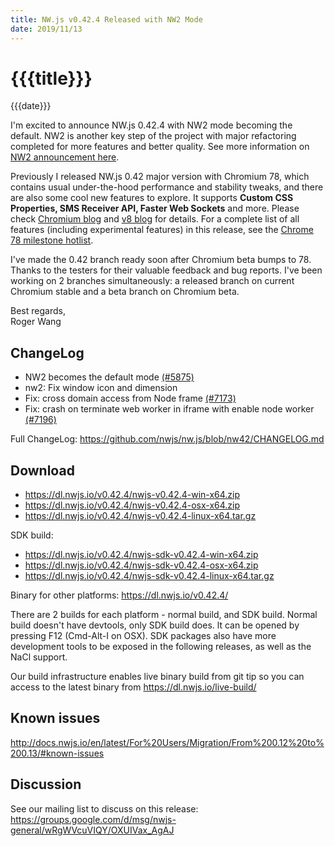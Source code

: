 ```yaml
---
title: NW.js v0.42.4 Released with NW2 Mode
date: 2019/11/13
---
```

# {{{title}}}
{{{date}}}

I'm excited to announce NW.js 0.42.4 with NW2 mode becoming the default. NW2 is another key step of the project with major refactoring completed for more features and better quality. See more information on [NW2 announcement here](/blog/nw2-mode).

Previously I released NW.js 0.42 major version with Chromium 78, which contains usual under-the-hood performance and stability tweaks, and there are also some cool new features to explore. It supports **Custom CSS Properties, SMS Receiver API, Faster Web Sockets** and more. Please check [Chromium blog](https://blog.chromium.org/2019/09/chrome-78-beta-new-houdini-api-native.html) and [v8 blog](https://v8.dev/blog/v8-release-78) for details. For a complete list of all features (including experimental features) in this release, see the [Chrome 78 milestone hotlist](https://www.chromestatus.com/features#milestone=78).

I've made the 0.42 branch ready soon after Chromium beta bumps to 78. Thanks to the testers for their valuable feedback and bug reports. I've been working on 2 branches simultaneously: a released branch on current Chromium stable and a beta branch on Chromium beta.

Best regards,  
Roger Wang

## ChangeLog

- NW2 becomes the default mode [(#5875)](https://github.com/nwjs/nw.js/issues/5875)
- nw2: Fix window icon and dimension
- Fix: cross domain access from Node frame [(#7173)](https://github.com/nwjs/nw.js/issues/7173)
- Fix: crash on terminate web worker in iframe with enable node worker [(#7196)](https://github.com/nwjs/nw.js/issues/7196)

Full ChangeLog: https://github.com/nwjs/nw.js/blob/nw42/CHANGELOG.md

## Download 

* https://dl.nwjs.io/v0.42.4/nwjs-v0.42.4-win-x64.zip 
* https://dl.nwjs.io/v0.42.4/nwjs-v0.42.4-osx-x64.zip 
* https://dl.nwjs.io/v0.42.4/nwjs-v0.42.4-linux-x64.tar.gz 

SDK build: 
* https://dl.nwjs.io/v0.42.4/nwjs-sdk-v0.42.4-win-x64.zip 
* https://dl.nwjs.io/v0.42.4/nwjs-sdk-v0.42.4-osx-x64.zip 
* https://dl.nwjs.io/v0.42.4/nwjs-sdk-v0.42.4-linux-x64.tar.gz 

Binary for other platforms: https://dl.nwjs.io/v0.42.4/ 

There are 2 builds for each platform - normal build, and SDK build. Normal build doesn't have devtools, only SDK build does. lt can be opened by pressing F12 (Cmd-Alt-I on OSX). SDK packages also have more development tools to be exposed in the following releases, as well as the NaCl support.

Our build infrastructure enables live binary build from git tip so you can access to the latest binary from https://dl.nwjs.io/live-build/ 

## Known issues 

http://docs.nwjs.io/en/latest/For%20Users/Migration/From%200.12%20to%200.13/#known-issues

## Discussion

See our mailing list to discuss on this release: https://groups.google.com/d/msg/nwjs-general/wRgWVcuVIQY/OXUIVax_AgAJ
